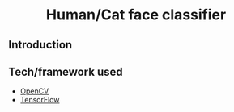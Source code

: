 <h1 align="center">Human/Cat face classifier</h1>

## Introduction



## Tech/framework used

- [OpenCV](https://opencv.org/)
- [TensorFlow](https://www.tensorflow.org/)
